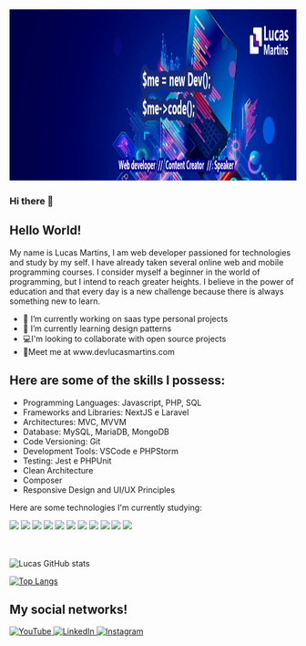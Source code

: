 <img width="900" height="300" src="capa linkedin.png" />

### Hi there 👋

<!--
**Lucasdev7/lucasdev7** is a ✨ _special_ ✨ repository because its `README.md` (this file) appears on your GitHub profile.
-->

## Hello World! 
My name is Lucas Martins, I am web developer passioned for technologies and study by my self. I have already taken several online web and 
mobile programming courses. I consider myself a beginner in the world of programming, but I intend to reach greater heights. 
I believe in the power of education and that every day is a new challenge because there is always something new to learn.

<ul>
<li>🔭 I’m currently working on saas type personal projects</li>
<li>🌱 I’m currently learning design patterns</li>
<li>💻I'm looking to collaborate with open source projects</li>  
<li>🔎Meet me at www.devlucasmartins.com</li>
</ul>

## Here are some of the skills I possess:
<ul>
<li>Programming Languages: Javascript, PHP, SQL</li>
<li>Frameworks and Libraries: NextJS e Laravel</li>
<li>Architectures: MVC, MVVM</li>
<li>Database: MySQL, MariaDB, MongoDB</li>
<li>Code Versioning: Git</li>
<li>Development Tools: VSCode e PHPStorm</li>
<li>Testing: Jest e PHPUnit</li>
<li>Clean Architecture</li>
<li>Composer</li>
<li>Responsive Design and UI/UX Principles</li>
</ul>

Here are some technologies I'm currently studying:<br>

<div>
  <img width="60" src="https://cdn.jsdelivr.net/gh/devicons/devicon@latest/icons/react/react-original.svg" /> 
  <img width="60" src="https://cdn.jsdelivr.net/gh/devicons/devicon@latest/icons/php/php-original.svg" />
  <img width="60" src="https://cdn.jsdelivr.net/gh/devicons/devicon@latest/icons/laravel/laravel-original.svg" />
  <img width="60" src="https://cdn.jsdelivr.net/gh/devicons/devicon@latest/icons/git/git-original.svg" />
  <img width="60" src="https://cdn.jsdelivr.net/gh/devicons/devicon@latest/icons/javascript/javascript-original.svg" />
  <img width="60" src="https://cdn.jsdelivr.net/gh/devicons/devicon@latest/icons/java/java-original.svg" />
  <img width="60" src="https://cdn.jsdelivr.net/gh/devicons/devicon@latest/icons/mariadb/mariadb-original.svg" />
  <img width="60" src="https://cdn.jsdelivr.net/gh/devicons/devicon@latest/icons/jest/jest-plain.svg" />
  <img width="60" src="https://cdn.jsdelivr.net/gh/devicons/devicon@latest/icons/angularjs/angularjs-original.svg" />
  <img width="60" src="https://cdn.jsdelivr.net/gh/devicons/devicon@latest/icons/postgresql/postgresql-original.svg" />  
  <img width="60" src="https://cdn.jsdelivr.net/gh/devicons/devicon@latest/icons/amazonwebservices/amazonwebservices-original-wordmark.svg" />  

</div><br><br>

![Lucas GitHub stats](https://github-readme-stats.vercel.app/api?username=lucasdev7&show_icons=true&theme=radical)

[![Top Langs](https://github-readme-stats.vercel.app/api/top-langs/?username=lucasdev7&layout=pie)](https://github.com/anuraghazra/github-readme-stats)


## My social networks! 
[ ![YouTube](https://img.shields.io/badge/YouTube-%23FF0000.svg?style=for-the-badge&logo=YouTube&logoColor=white) ](https://www.youtube.com/@DevLucasMartins)
[![LinkedIn](https://img.shields.io/badge/linkedin-%230077B5.svg?style=for-the-badge&logo=linkedin&logoColor=white) ](https://www.linkedin.com/in/devlucasmartins1/)
[![Instagram](https://img.shields.io/badge/Instagram-%23E4405F.svg?style=for-the-badge&logo=Instagram&logoColor=white) ](httos://www.instagram.com/devlucasmartins10)
